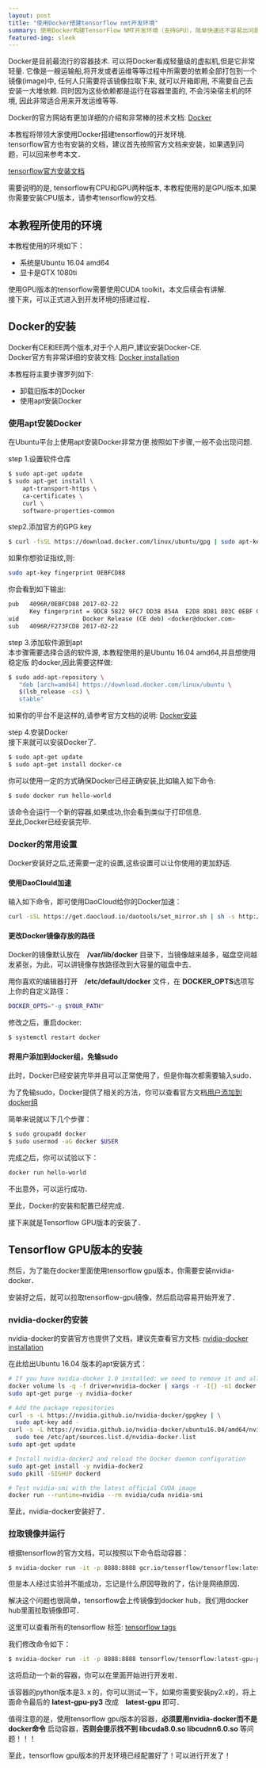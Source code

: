 ```yaml
---
layout: post
title: "使用Docker搭建tensorflow nmt开发环境"
summary: 使用Docker构建TensorFlow NMT开发环境（支持GPU），简单快速还不容易出问题。
featured-img: sleek
---
```


Docker是目前最流行的容器技术. 可以将Docker看成轻量级的虚拟机,但是它非常轻量. 它像是一艘运输船,将开发或者运维等等过程中所需要的依赖全部打包到一个镜像(image)中, 任何人只需要将该镜像拉取下来, 就可以开箱即用, 不需要自己去安装一大堆依赖. 同时因为这些依赖都是运行在容器里面的, 不会污染宿主机的环境, 因此非常适合用来开发运维等等.  

Docker的官方网站有更加详细的介绍和非常棒的技术文档: [Docker](http://www.docker.com)  

本教程将带领大家使用Docker搭建tensorflow的开发环境.  
tensorflow官方也有安装的文档，建议首先按照官方文档来安装，如果遇到问题，可以回来参考本文．　　

[tensorflow官方安装文档](https://www.tensorflow.org/install/)  

需要说明的是, tensorflow有CPU和GPU两种版本, 本教程使用的是GPU版本,如果你需要安装CPU版本，请参考tensorflow的文档.  

## 本教程所使用的环境　　
本教程使用的环境如下：　　
* 系统是Ubuntu 16.04 amd64  
* 显卡是GTX 1080ti　　

使用GPU版本的tensorflow需要使用CUDA toolkit，本文后续会有讲解.  
接下来，可以正式进入到开发环境的搭建过程．　　

## Docker的安装　　
Docker有CE和EE两个版本,对于个人用户,建议安装Docker-CE.  
Docker官方有非常详细的安装文档: [Docker installation](https://docs.docker.com/engine/installation/)  

本教程将主要步骤罗列如下:  
* 卸载旧版本的Docker  
* 使用apt安装Docker  

### 使用apt安装Docker  
在Ubuntu平台上使用apt安装Docker非常方便.按照如下步骤,一般不会出现问题.  

step 1.设置软件仓库  
```bash  
$ sudo apt-get update  
$ sudo apt-get install \
    apt-transport-https \
    ca-certificates \
    curl \
    software-properties-common  
```  

step2.添加官方的GPG key  
```bash  
$ curl -fsSL https://download.docker.com/linux/ubuntu/gpg | sudo apt-key add -  
```  
如果你想验证指纹,则:  
```bash  
sudo apt-key fingerprint 0EBFCD88
```  

你会看到如下输出:  
```bash  
pub   4096R/0EBFCD88 2017-02-22
      Key fingerprint = 9DC8 5822 9FC7 DD38 854A  E2D8 8D81 803C 0EBF CD88
uid                  Docker Release (CE deb) <docker@docker.com>
sub   4096R/F273FCD8 2017-02-22  
```  


step 3.添加软件源到apt  
本步骤需要选择合适的软件源, 本教程使用的是Ubuntu 16.04 amd64,并且想使用 稳定版 的docker,因此需要这样做:  
```bash  
$ sudo add-apt-repository \
   "deb [arch=amd64] https://download.docker.com/linux/ubuntu \
   $(lsb_release -cs) \
   stable"  
```  
如果你的平台不是这样的,请参考官方文档的说明:  [Docker安装](https://docs.docker.com/engine/installation/linux/docker-ce/ubuntu/#set-up-the-repository)  

step 4.安装Docker  
接下来就可以安装Docker了.  
```bash  
$ sudo apt-get update  
$ sudo apt-get install docker-ce  
```  
你可以使用一定的方式确保Docker已经正确安装,比如输入如下命令:  
```bash  
$ sudo docker run hello-world  
```  
该命令会运行一个新的容器,如果成功,你会看到类似于打印信息.  
至此,Docker已经安装完毕.  

### Docker的常用设置  
Docker安装好之后,还需要一定的设置,这些设置可以让你使用的更加舒适.   

#### 使用DaoClould加速  
输入如下命令，即可使用DaoCloud给你的Docker加速：　　
```bash  
curl -sSL https://get.daocloud.io/daotools/set_mirror.sh | sh -s http://85f32c34.m.daocloud.io  
```  

#### 更改Docker镜像存放的路径  
Docker的镜像默认放在　**/var/lib/docker** 目录下，当镜像越来越多，磁盘空间越发紧张，为此，可以讲镜像存放路径改到大容量的磁盘中去．　　

用你喜欢的编辑器打开　**/etc/default/docker** 文件，在 **DOCKER_OPTS**选项写上你的自定义路径：　　

```bash  
DOCKER_OPTS="-g $YOUR_PATH"
```  

修改之后，重启docker:  
```bash  
$ systemctl restart docker  
```  

#### 将用户添加到docker组，免输sudo　　
此时，Docker已经安装完毕并且可以正常使用了，但是你每次都需要输入sudo．　　

为了免输sudo，Docker提供了相关的方法，你可以查看官方文档[用户添加到docker组](https://docs.docker.com/engine/installation/linux/linux-postinstall/#manage-docker-as-a-non-root-user)  

简单来说就以下几个步骤：　　

```bash  
$ sudo groupadd docker  
$ sudo usermod -aG docker $USER  
```  

完成之后，你可以试验以下：　　

```bash  
docker run hello-world  
```  
不出意外，可以运行成功．　　

至此，Docker的安装和配置已经完成．　　

接下来就是Tensorflow GPU版本的安装了．　　


## Tensorflow GPU版本的安装　　　　
然后，为了能在docker里面使用tensorflow gpu版本，你需要安装nvidia-docker．  

安装好之后，就可以拉取tensorflow-gpu镜像，然后启动容易开始开发了．　　

### nvidia-docker的安装　　
nvidia-docker的安装官方也提供了文档，建议先查看官方文档: [nvidia-docker installation](https://github.com/NVIDIA/nvidia-docker)  

在此给出Ubuntu 16.04 版本的apt安装方式：　　
```bash
# If you have nvidia-docker 1.0 installed: we need to remove it and all existing GPU containers
docker volume ls -q -f driver=nvidia-docker | xargs -r -I{} -n1 docker ps -q -a -f volume={} | xargs -r docker rm -f
sudo apt-get purge -y nvidia-docker

# Add the package repositories
curl -s -L https://nvidia.github.io/nvidia-docker/gpgkey | \
  sudo apt-key add -
curl -s -L https://nvidia.github.io/nvidia-docker/ubuntu16.04/amd64/nvidia-docker.list | \
  sudo tee /etc/apt/sources.list.d/nvidia-docker.list
sudo apt-get update

# Install nvidia-docker2 and reload the Docker daemon configuration
sudo apt-get install -y nvidia-docker2
sudo pkill -SIGHUP dockerd

# Test nvidia-smi with the latest official CUDA image
docker run --runtime=nvidia --rm nvidia/cuda nvidia-smi
```  
至此，nvidia-docker安装好了．　　

### 拉取镜像并运行　　
根据tensorflow的官方文档，可以按照以下命令启动容器：　

```bash  
$ nvidia-docker run -it -p 8888:8888 gcr.io/tensorflow/tensorflow:latest-gpu bash
```  

但是本人经过实验并不能成功，忘记是什么原因导致的了，估计是网络原因．　  

解决这个问题也很简单，tensorflow会上传镜像到docker hub，我们用docker hub里面拉取镜像即可．  

这里可以查看所有的tensorflow 标签: [tensorflow tags](https://hub.docker.com/r/tensorflow/tensorflow/tags/)  

我们修改命令如下：　　

```bash  
$ nvidia-docker run -it -p 8888:8888 tensorflow/tensorflow:latest-gpu-py3 bash
```  
这将启动一个新的容器，你可以在里面开始进行开发啦．　  

该容器的python版本是3.ｘ的，你可以测试一下，如果你需要安装py2.x的，将上面命令最后的 **latest-gpu-py3** 改成　**latest-gpu** 即可．　　

值得注意的是，使用tensorflow gpu版本的容器，**必须要用nvidia-docker而不是docker命令** 启动容器，**否则会提示找不到 libcuda8.0.so libcudnn6.0.so** 等问题！！！

至此，tensorflow gpu版本的开发环境已经配置好了！可以进行开发了！



